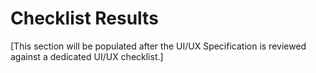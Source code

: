 # Checklist Results
[This section will be populated after the UI/UX Specification is reviewed against a dedicated UI/UX checklist.]


